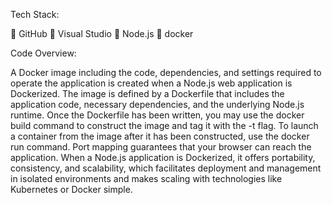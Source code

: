 Tech Stack:


	GitHub
	Visual Studio
	Node.js
	docker


Code Overview:


A Docker image including the code, dependencies, and settings required to operate the application is created when a Node.js web application is Dockerized. The image is defined by a Dockerfile that includes the application code, necessary dependencies, and the underlying Node.js runtime. Once the Dockerfile has been written, you may use the docker build command to construct the image and tag it with the -t flag. To launch a container from the image after it has been constructed, use the docker run command. Port mapping guarantees that your browser can reach the application. When a Node.js application is Dockerized, it offers portability, consistency, and scalability, which facilitates deployment and management in isolated environments and makes scaling with technologies like Kubernetes or Docker simple.

